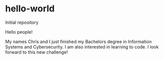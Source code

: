 # hello-world
Initial repository

Hello people! 

My names Chris and I just finished my Bachelors degree in Information Systems and Cybersecurity. I am also interested in 
learning to code. I look forward to this new challenge! 
